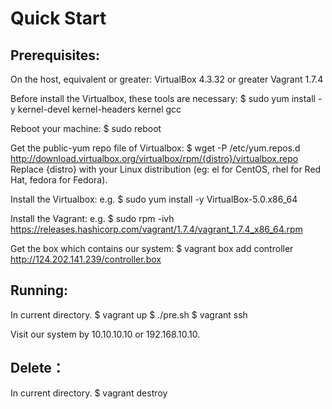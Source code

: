 Quick Start
===========

Prerequisites:
--------------
On the host, equivalent or greater: 
VirtualBox 4.3.32 or greater
Vagrant 1.7.4

Before install the Virtualbox, these tools are necessary:
$ sudo yum install -y kernel-devel kernel-headers kernel gcc

Reboot your machine:
$ sudo reboot

Get the public-yum repo file of Virtualbox:
$ wget -P /etc/yum.repos.d http://download.virtualbox.org/virtualbox/rpm/{distro}/virtualbox.repo
Replace {distro} with your Linux distribution (eg: el for CentOS, rhel for Red Hat, fedora for Fedora).

Install the Virtualbox:
e.g. $ sudo yum install -y VirtualBox-5.0.x86_64

Install the Vagrant:
e.g. $ sudo rpm -ivh https://releases.hashicorp.com/vagrant/1.7.4/vagrant_1.7.4_x86_64.rpm

Get the box which contains our system:
$ vagrant box add controller http://124.202.141.239/controller.box

Running:
--------
In current directory.
$ vagrant up
$ ./pre.sh
$ vagrant ssh

Visit our system by 10.10.10.10 or 192.168.10.10.

Delete：
--------
In current directory. 
$ vagrant destroy
